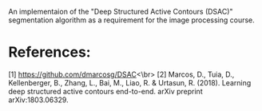 
An implementaion of the "Deep Structured Active Contours (DSAC)" segmentation algorithm as a requirement for the image processing course.


# References:
[1] https://github.com/dmarcosg/DSAC<\br>
[2] Marcos, D., Tuia, D., Kellenberger, B., Zhang, L., Bai, M., Liao, R. & Urtasun, R. (2018). Learning deep structured active contours end-to-end. arXiv preprint arXiv:1803.06329.
